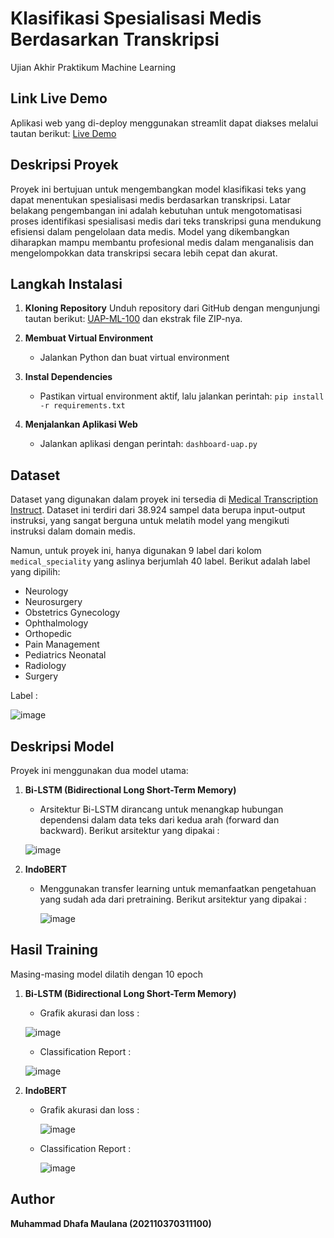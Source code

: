 # Klasifikasi Spesialisasi Medis Berdasarkan Transkripsi
Ujian Akhir Praktikum Machine Learning

## Link Live Demo
Aplikasi web yang di-deploy menggunakan streamlit dapat diakses melalui tautan berikut: [Live Demo](https://uap-ml-100-oeoclrtazm5ygyf2jjn8an.streamlit.app/)


## Deskripsi Proyek
Proyek ini bertujuan untuk mengembangkan model klasifikasi teks yang dapat menentukan spesialisasi medis berdasarkan transkripsi. Latar belakang pengembangan ini adalah kebutuhan untuk mengotomatisasi proses identifikasi spesialisasi medis dari teks transkripsi guna mendukung efisiensi dalam pengelolaan data medis. Model yang dikembangkan diharapkan mampu membantu profesional medis dalam menganalisis dan mengelompokkan data transkripsi secara lebih cepat dan akurat.

## Langkah Instalasi

1. **Kloning Repository**
   Unduh repository dari GitHub dengan mengunjungi tautan berikut: [UAP-ML-100](https://github.com/Dhafx/UAP-ML-100) dan ekstrak file ZIP-nya.

2. **Membuat Virtual Environment**
   - Jalankan Python dan buat virtual environment 

3. **Instal Dependencies**
   - Pastikan virtual environment aktif, lalu jalankan perintah: `pip install -r requirements.txt`
     
4. **Menjalankan Aplikasi Web**
   - Jalankan aplikasi dengan perintah: `dashboard-uap.py`
  
## Dataset
Dataset yang digunakan dalam proyek ini tersedia di [Medical Transcription Instruct](https://huggingface.co/datasets/DataFog/medical-transcription-instruct). Dataset ini terdiri dari 38.924 sampel data berupa input-output instruksi, yang sangat berguna untuk melatih model yang mengikuti instruksi dalam domain medis.

Namun, untuk proyek ini, hanya digunakan 9 label dari kolom `medical_speciality` yang aslinya berjumlah 40 label. Berikut adalah label yang dipilih:

   - Neurology
   - Neurosurgery
   - Obstetrics Gynecology
   - Ophthalmology
   - Orthopedic
   - Pain Management
   - Pediatrics Neonatal
   - Radiology
   - Surgery

Label :

![image](https://github.com/user-attachments/assets/1066da68-7702-4caf-94f3-c0be87ac9977)

  
## Deskripsi Model
Proyek ini menggunakan dua model utama:

1. **Bi-LSTM (Bidirectional Long Short-Term Memory)**
   - Arsitektur Bi-LSTM dirancang untuk menangkap hubungan dependensi dalam data teks dari kedua arah (forward dan backward).
   Berikut arsitektur yang dipakai :

   ![image](https://github.com/user-attachments/assets/aadfe2e2-2edf-4ee0-9901-d14733d9c254)


2. **IndoBERT**
   - Menggunakan transfer learning untuk memanfaatkan pengetahuan yang sudah ada dari pretraining.
     Berikut arsitektur yang dipakai :
     
     ![image](https://github.com/user-attachments/assets/03737ebb-9958-45e1-a17a-5d2b36957ea6)



## Hasil Training
Masing-masing model dilatih dengan 10 epoch
1. **Bi-LSTM (Bidirectional Long Short-Term Memory)**
   - Grafik akurasi dan loss :
     
   ![image](https://github.com/user-attachments/assets/36864484-a695-46f3-931c-63a852f24ab4)
   - Classification Report :
     
   ![image](https://github.com/user-attachments/assets/aff91e4e-46d1-4d46-bad9-2aa23729aafa)


3. **IndoBERT**
   - Grafik akurasi dan loss :
     
     ![image](https://github.com/user-attachments/assets/a74c4b3e-fe14-4fb0-a490-9334f78c437b)
   - Classification Report :
     
     ![image](https://github.com/user-attachments/assets/e1c4973f-6697-487f-a72b-b62f924c3257)

## Author
**Muhammad Dhafa Maulana (202110370311100)**



